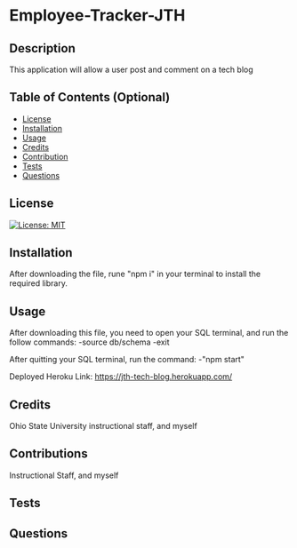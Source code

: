 # Employee-Tracker-JTH

  ## Description
This application will allow a user post and comment on a tech blog

  ## Table of Contents (Optional)
  - [License](#license)
  - [Installation](#installation)
  - [Usage](#usage)
  - [Credits](#credits)
  - [Contribution](#contributions)
  - [Tests](#tests)
  - [Questions](#questions)

  ## License
  [![License: MIT](https://img.shields.io/badge/License-MIT-yellow.svg)](https://opensource.org/licenses/MIT)
  ## Installation
  After downloading the file, rune "npm i" in your terminal to install the required library.
  ## Usage
  After downloading this file, you need to open your SQL terminal, and run the follow commands:
  -source db/schema
  -exit

  After quitting your SQL terminal, run the command:
  -"npm start"

  Deployed Heroku Link:
  https://jth-tech-blog.herokuapp.com/

  ## Credits
  Ohio State University instructional staff, and myself
  ## Contributions
  Instructional Staff, and myself
  ## Tests
  
  ## Questions
  
